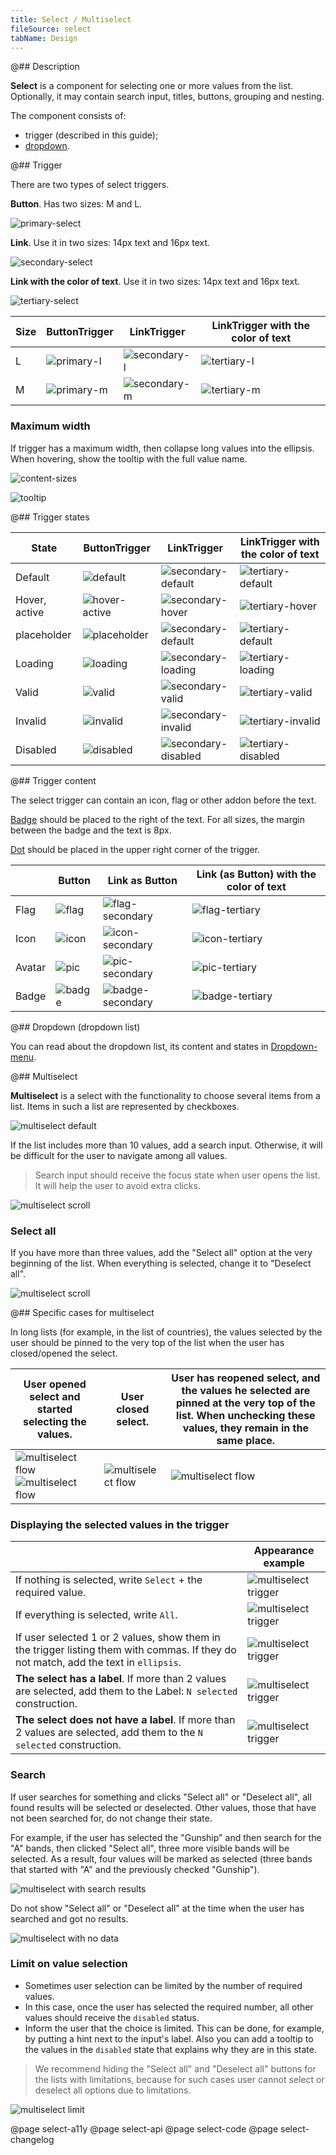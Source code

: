 ```yaml
---
title: Select / Multiselect
fileSource: select
tabName: Design
---
```


@## Description

**Select** is a component for selecting one or more values from the list. Optionally, it may contain search input, titles, buttons, grouping and nesting.

The component consists of:

- trigger (described in this guide);
- [dropdown](/components/dropdown-menu/).

@## Trigger

There are two types of select triggers.

**Button**. Has two sizes: M and L.

![primary-select](static/primary-default.png)

**Link**. Use it in two sizes: 14px text and 16px text.

![secondary-select](static/inline-select-placeholder.png)

**Link with the color of text**. Use it in two sizes: 14px text and 16px text.

![tertiary-select](static/tertiary.png)

| Size | ButtonTrigger                             | LinkTrigger                                | LinkTrigger with the color of text          |
| ---- | ----------------------------------------- | ------------------------------------------ | ------------------------------------------- |
| L    | ![primary-l](static/primary-select-l.png) | ![secondary-l](static/inline-select-l.png) | ![tertiary-l](static/tertiary-select-l.png) |
| M    | ![primary-m](static/primary-select-m.png) | ![secondary-m](static/inline-select-m.png) | ![tertiary-m](static/tertiary-select-m.png) |

### Maximum width

If trigger has a maximum width, then collapse long values into the ellipsis. When hovering, show the tooltip with the full value name.

![content-sizes](static/content-sizes.png)

![tooltip](static/tooltip.png)

@## Trigger states

| State         | ButtonTrigger                                    | LinkTrigger                                                | LinkTrigger with the color of text                          |
| ------------- | ------------------------------------------------ | ---------------------------------------------------------- | ----------------------------------------------------------- |
| Default       | ![default](static/primary-default.png)           | ![secondary-default](static/inline-select-placeholder.png) | ![tertiary-default](static/tertiary-select-placeholder.png) |
| Hover, active | ![hover-active](static/primary-hover-active.png) | ![secondary-hover](static/inline-select-hover.png)         | ![tertiary-hover](static/tertiary-select-hover.png)         |
| placeholder   | ![placeholder](static/primary-placeholder.png)   | ![secondary-default](static/inline-select-placeholder.png) | ![tertiary-default](static/tertiary-select-placeholder.png) |
| Loading       | ![loading](static/primary-loading.png)           | ![secondary-loading](static/inline-select-loading.png)     | ![tertiary-loading](static/tertiary-select-loading.png)     |
| Valid         | ![valid](static/primary-valid.png)               | ![secondary-valid](static/inline-select-valid.png)         | ![tertiary-valid](static/inline-select-valid.png)           |
| Invalid       | ![invalid](static/primary-invalid.png)           | ![secondary-invalid](static/inline-select-invalid.png)     | ![tertiary-invalid](static/inline-select-invalid.png)       |
| Disabled      | ![disabled](static/primary-disabled.png)         | ![secondary-disabled](static/inline-select-disabled.png)   | ![tertiary-disabled](static/tertiary-select-disabled.png)   |

@## Trigger content

The select trigger can contain an icon, flag or other addon before the text.

[Badge](/components/badge/) should be placed to the right of the text. For all sizes, the margin between the badge and the text is 8px.

[Dot](/components/dot/) should be placed in the upper right corner of the trigger.

|        | Button                             | Link as Button                              | Link (as Button) with the color of text                  |
| ------ | ---------------------------------- | ------------------------------------------- | -------------------------------------------- |
| Flag   | ![flag](static/flag-primary.png)   | ![flag-secondary](static/inline-flag.png)   | ![flag-tertiary](static/tertiary-flag.png)   |
| Icon   | ![icon](static/icon-primary.png)   | ![icon-secondary](static/inline-icon.png)   | ![icon-tertiary](static/tertiary-icon.png)   |
| Avatar | ![pic](static/pic-primary.png)     | ![pic-secondary](static/inline-pic.png)     | ![pic-tertiary](static/tertiary-pic.png)     |
| Badge  | ![badge](static/badge-primary.png) | ![badge-secondary](static/inline-badge.png) | ![badge-tertiary](static/tertiary-badge.png) |

@## Dropdown (dropdown list)

You can read about the dropdown list, its content and states in [Dropdown-menu](/components/dropdown-menu/).

@## Multiselect

**Multiselect** is a select with the functionality to choose several items from a list. Items in such a list are represented by checkboxes.

![multiselect default](static/multiselect-default.png)

If the list includes more than 10 values, add a search input. Otherwise, it will be difficult for the user to navigate among all values.

> Search input should receive the focus state when user opens the list. It will help the user to avoid extra clicks.

![multiselect scroll](static/multiselect-scroll.png)

### Select all

If you have more than three values, add the "Select all" option at the very beginning of the list. When everything is selected, change it to "Deselect all".

![multiselect scroll](static/multiselect-all.png)

@## Specific cases for multiselect

In long lists (for example, in the list of countries), the values selected by the user should be pinned to the very top of the list when the user has closed/opened the select.

| User opened select and started selecting the values.                                                  | User closed select.                                | User has reopened select, and the values he selected are pinned at the very top of the list. When unchecking these values, they remain in the same place. |
| ----------------------------------------------------------------------------------------------------- | -------------------------------------------------- | --------------------------------------------------------------------------------------------------------------------------------------------------------- |
| ![multiselect flow](static/multiselect-flow-1.png) ![multiselect flow](static/multiselect-flow-2.png) | ![multiselect flow](static/multiselect-flow-3.png) | ![multiselect flow](static/multiselect-flow-4.png)                                                                                                        |

### Displaying the selected values in the trigger

|                                                                                                                                      | Appearance example                                       |
| ------------------------------------------------------------------------------------------------------------------------------------ | -------------------------------------------------------- |
| If nothing is selected, write `Select` + the required value.                                                                         | ![multiselect trigger](static/multiselect-trigger-1.png) |
| If everything is selected, write `All`.                                                                                              | ![multiselect trigger](static/multiselect-trigger-2.png) |
| If user selected 1 or 2 values, show them in the trigger listing them with commas. If they do not match, add the text in `ellipsis`. | ![multiselect trigger](static/multiselect-trigger-3.png) |
| **The select has a label**. If more than 2 values are selected, add them to the Label: `N selected` construction.                    | ![multiselect trigger](static/multiselect-trigger-4.png) |
| **The select does not have a label**. If more than 2 values are selected, add them to the `N selected` construction.                 | ![multiselect trigger](static/multiselect-trigger-5.png) |

### Search

If user searches for something and clicks "Select all" or "Deselect all", all found results will be selected or deselected. Other values, those that have not been searched for, do not change their state.

For example, if the user has selected the "Gunship" and then search for the "A" bands, then clicked "Select all", three more visible bands will be selected. As a result, four values will be marked as selected (three bands that started with "A" and the previously checked "Gunship").

![multiselect with search results](static/multiselect-something-found.png)

Do not show "Select all" or "Deselect all" at the time when the user has searched and got no results.

![multiselect with no data](static/multiselect-nothing-found.png)

### Limit on value selection

- Sometimes user selection can be limited by the number of required values.
- In this case, once the user has selected the required number, all other values should receive the `disabled` status.
- Inform the user that the choice is limited. This can be done, for example, by putting a hint next to the input's label. Also you can add a tooltip to the values in the `disabled` state that explains why they are in this state.

> We recommend hiding the "Select all" and "Deselect all" buttons for the lists with limitations, because for such cases user cannot select or deselect all options due to limitations.

![multiselect limit](static/multiselect-limit.png)

@page select-a11y
@page select-api
@page select-code
@page select-changelog
